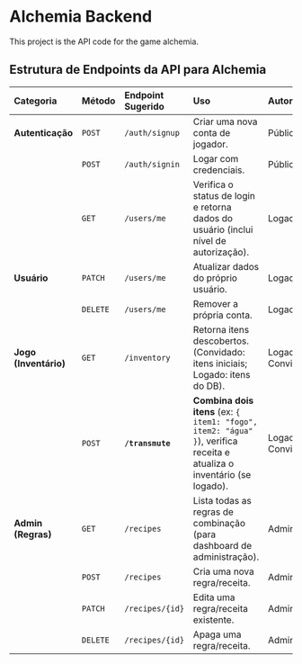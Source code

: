 # Alchemia Backend

This project is the API code for the game alchemia.

## Estrutura de Endpoints da API para Alchemia

| Categoria | Método | Endpoint Sugerido | Uso | Autorização |
| :--- | :--- | :--- | :--- | :--- |
| **Autenticação** | `POST` | `/auth/signup` | Criar uma nova conta de jogador. | Público |
| | `POST` | `/auth/signin` | Logar com credenciais. | Público |
| | `GET` | `/users/me` | Verifica o status de login e retorna dados do usuário (inclui nível de autorização). | Logado |
| **Usuário** | `PATCH` | `/users/me` | Atualizar dados do próprio usuário. | Logado |
| | `DELETE` | `/users/me` | Remover a própria conta. | Logado |
| **Jogo (Inventário)**| `GET` | `/inventory` | Retorna itens descobertos. (Convidado: itens iniciais; Logado: itens do DB). | Logado / Convidado |
| | `POST` | **`/transmute`** | **Combina dois itens** (ex: `{ item1: "fogo", item2: "água" }`), verifica receita e atualiza o inventário (se logado). | Logado / Convidado |
| **Admin (Regras)** | `GET` | `/recipes` | Lista todas as regras de combinação (para dashboard de administração). | Admin |
| | `POST` | `/recipes` | Cria uma nova regra/receita. | Admin |
| | `PATCH` | `/recipes/{id}` | Edita uma regra/receita existente. | Admin |
| | `DELETE` | `/recipes/{id}` | Apaga uma regra/receita. | Admin |